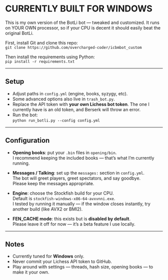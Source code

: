 # CURRENTLY BUILT FOR WINDOWS

This is my own version of the BotLi bot — tweaked and customized. It runs on YOUR OWN processor, so if your CPU is decent it should easily beat the original BotLi.  

First, install Git and clone this repo:  
    ```git clone https://github.com/overcharged-coder/icbmbot_custom```  

Then install the requirements using Python:  
    ```pip install -r requirements.txt```

---

## Setup

- Adjust paths in `config.yml` (engine, books, syzygy, etc).  
- Some advanced options also live in `trash_bot.py`.  
- Replace the API token with **your own Lichess bot token**. The one I currently have is an old token, and Berserk will throw an error. 
- Run the bot:  
    ```python run_botli.py --config config.yml```  

---

## Configuration

- **Opening books**: put your `.bin` files in `opening/bin`.  
  I recommend keeping the included books — that’s what I’m currently running.  

- **Messages / Talking**: set up the `messages:` section in `config.yml`.  
  The bot will greet players, greet spectators, and say goodbye.  
  Please keep the messages appropriate.  

- **Engine**: choose the Stockfish build for your CPU.  
  Default is `stockfish-windows-x86-64-avxvnni.exe`.  
  I tested by running it manually — if the window closes instantly, try another build (like AVX2 or BMI2).  

- **FEN_CACHE mode**: this exists but is **disabled by default**.  
  Please leave it off for now — it’s a beta feature I use locally.  

---

## Notes

- Currently tuned for **Windows** only.  
- Never commit your Lichess API token to GitHub.  
- Play around with settings — threads, hash size, opening books — to make it your own.  
